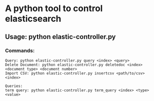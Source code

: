# A python tool to control elasticsearch

## Usage: python elastic-controller.py <command> <additional> <arguments>

### Commands:
	Query: python elastic-controller.py query <index> <query>
	Delete Document: python elastic-controller.py deletedoc <index> <document type> <document number>
	Import CSV: python elastic-controller.py insertcsv <path/to/csv> <index>
	
	Queries:
	term query: python elastic-controller.py term_query <index> <type> <value>

